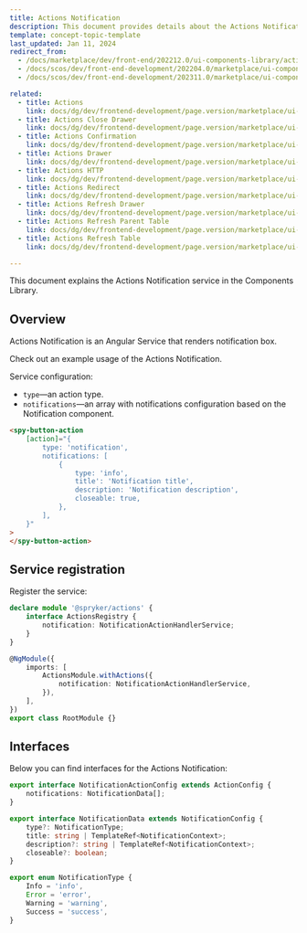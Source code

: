 ```yaml
---
title: Actions Notification
description: This document provides details about the Actions Notification service in the Components Library.
template: concept-topic-template
last_updated: Jan 11, 2024
redirect_from:
  - /docs/marketplace/dev/front-end/202212.0/ui-components-library/actions/actions-notification.html
  - /docs/scos/dev/front-end-development/202204.0/marketplace/ui-components-library/actions/actions-notification.html
  - /docs/scos/dev/front-end-development/202311.0/marketplace/ui-components-library/actions/actions-notification.html

related:
  - title: Actions
    link: docs/dg/dev/frontend-development/page.version/marketplace/ui-components-library/actions/ui-components-library-actions.html
  - title: Actions Close Drawer
    link: docs/dg/dev/frontend-development/page.version/marketplace/ui-components-library/actions/actions-close-drawer.html
  - title: Actions Confirmation
    link: docs/dg/dev/frontend-development/page.version/marketplace/ui-components-library/actions/actions-confirmation.html
  - title: Actions Drawer
    link: docs/dg/dev/frontend-development/page.version/marketplace/ui-components-library/actions/actions-drawer.html
  - title: Actions HTTP
    link: docs/dg/dev/frontend-development/page.version/marketplace/ui-components-library/actions/actions-http.html
  - title: Actions Redirect
    link: docs/dg/dev/frontend-development/page.version/marketplace/ui-components-library/actions/actions-redirect.html
  - title: Actions Refresh Drawer
    link: docs/dg/dev/frontend-development/page.version/marketplace/ui-components-library/actions/actions-refresh-drawer.html
  - title: Actions Refresh Parent Table
    link: docs/dg/dev/frontend-development/page.version/marketplace/ui-components-library/actions/actions-refresh-parent-table.html
  - title: Actions Refresh Table
    link: docs/dg/dev/frontend-development/page.version/marketplace/ui-components-library/actions/actions-refresh-table.html

---
```


This document explains the Actions Notification service in the Components Library.

## Overview

Actions Notification is an Angular Service that renders notification box.

Check out an example usage of the Actions Notification.

Service configuration:

- `type`—an action type.  
- `notifications`—an array with notifications configuration based on the Notification component.  

```html
<spy-button-action
    [action]="{
        type: 'notification',
        notifications: [
            {
                type: 'info',
                title': 'Notification title',
                description: 'Notification description',
                closeable: true,
            },
        ],
    }"
>
</spy-button-action>
```

## Service registration

Register the service:

```ts
declare module '@spryker/actions' {
    interface ActionsRegistry {
        notification: NotificationActionHandlerService;
    }
}

@NgModule({
    imports: [
        ActionsModule.withActions({
            notification: NotificationActionHandlerService,
        }),
    ],
})
export class RootModule {}
```

## Interfaces

Below you can find interfaces for the Actions Notification:

```ts
export interface NotificationActionConfig extends ActionConfig {
    notifications: NotificationData[];
}

export interface NotificationData extends NotificationConfig {
    type?: NotificationType;
    title: string | TemplateRef<NotificationContext>;
    description?: string | TemplateRef<NotificationContext>;
    closeable?: boolean;
}

export enum NotificationType {
    Info = 'info',
    Error = 'error',
    Warning = 'warning',
    Success = 'success',
}
```
